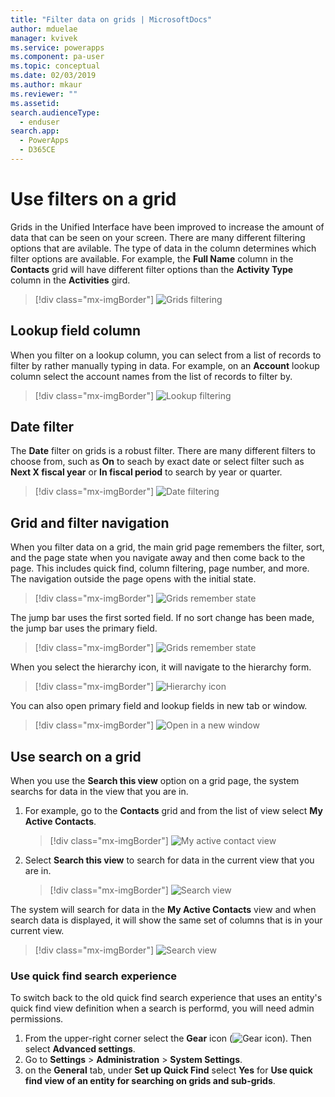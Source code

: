 ```yaml
---
title: "Filter data on grids | MicrosoftDocs"
author: mduelae
manager: kvivek
ms.service: powerapps
ms.component: pa-user
ms.topic: conceptual
ms.date: 02/03/2019
ms.author: mkaur
ms.reviewer: ""
ms.assetid: 
search.audienceType: 
  - enduser
search.app: 
  - PowerApps
  - D365CE
---
```

# Use filters on a grid

Grids in the Unified Interface have been improved to increase the amount of data that can be seen on your screen. There are many different filtering options that are avilable. The type of data in the column determines which filter options are available. For example, the **Full Name** column in the **Contacts** grid will have different filter options than the **Activity Type** column in the **Activities** gird.


   > [!div class="mx-imgBorder"]
   > ![Grids filtering](media/filter-options.png "Grids filtering")
   
   
## Lookup field column

When you filter on a lookup column, you can select from a list of records to filter by rather manually typing in data. For example, on an **Account** lookup column select the account names from the list of records to filter by.

   > [!div class="mx-imgBorder"]
   > ![Lookup filtering](media/lookup-filter.png "Lookup filtering")


## Date filter

The **Date** filter on grids is a robust filter. There are many different filters to choose from, such as **On** to seach by exact date or select filter such as **Next X fiscal year** or **In fiscal period** to search by year or quarter.

   > [!div class="mx-imgBorder"]
   > ![Date filtering](media/date-filter.png "Date filtering")


## Grid and filter navigation 

When you filter data on a grid, the main grid page remembers the filter, sort, and the page state when you navigate away and then come back to the page. This includes quick find, column filtering, page number, and more. The navigation outside the page opens with the initial state.


   > [!div class="mx-imgBorder"]
   > ![Grids remember state](media/grid-remember-state-on-back-navigate.gif "Grids remember state")


The jump bar uses the first sorted field. If no sort change has been made, the jump bar uses the primary field. 

   > [!div class="mx-imgBorder"]
   > ![Grids remember state](media/jumpbar-filter-on-sorted-column.gif "Grids remember state")
  
   
When you select the hierarchy icon, it will navigate to the hierarchy form.

   > [!div class="mx-imgBorder"]
   > ![Hierarchy icon](media/grid-row-hierarchy-icon.png "Hierarchy icon")
   
You can also open primary field and lookup fields in new tab or window.

   > [!div class="mx-imgBorder"]
   > ![Open in a new window](media/newtab.png "[Open in a new window")


## Use search on a grid
When you use the **Search this view** option on a grid page, the system searchs for data in the view that you are in. 

1. For example, go to the **Contacts** grid and from the list of view select **My Active Contacts**.

    > [!div class="mx-imgBorder"]
    > ![My active contact view](media/myactive-contacts-view.png "My active contact view")
    
2. Select **Search this view** to search for data in the current view that you are in.

    > [!div class="mx-imgBorder"]
    > ![Search view](media/search-view.png "Search view")

The system will search for data in the **My Active Contacts** view and when search data is displayed, it will show the same set of columns that is in your current view.

   > [!div class="mx-imgBorder"]
   > ![Search view](media/search-view2.png "Search view")

### Use quick find search experience
To switch back to the old quick find search experience that uses an entity's quick find view definition when a search is performd, you will need admin permissions. 
 
1. From the upper-right corner select the **Gear** icon (![Gear icon](media/selection-rule-gear-button.png)). Then select **Advanced settings**. 
2. Go to **Settings** > **Administration** > **System Settings**.
3. on the **General** tab, under **Set up Quick Find** select **Yes** for **Use quick find view of an entity for searching on grids and sub-grids**.
